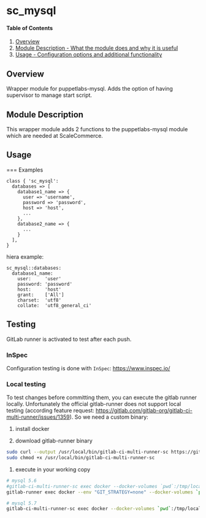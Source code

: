# sc_mysql

#### Table of Contents

1. [Overview](#overview)
2. [Module Description - What the module does and why it is useful](#module-description)
3. [Usage - Configuration options and additional functionality](#usage)

## Overview

Wrapper module for puppetlabs-mysql. Adds the option of having supervisor to manage start script.

## Module Description

This wrapper module adds 2 functions to the puppetlabs-mysql module which are needed at ScaleCommerce.

## Usage

=== Examples
```
class { 'sc_mysql':
  databases => [ 
    database1_name => {
      user => 'username',
      password => 'password',
      host => 'host',
      ...
    }, 
    database2_name => {
      ...
    }
  ],
}
```
hiera example:
```
sc_mysql::databases:
  database1_name:
    user:     'user'
    password: 'password'
    host:     'host'
    grant:    ['All']
    charset:  'utf8'
    collate:  'utf8_general_ci'
```

## Testing

GitLab runner is activated to test after each push.

### InSpec

Configuration testing is done with `InSpec`: https://www.inspec.io/

### Local testing

To test changes before committing them, you can execute the gitlab runner locally.
Unfortunately the official gitlab-runner does not support local testing (according feature request: https://gitlab.com/gitlab-org/gitlab-ci-multi-runner/issues/1359). So we need a custom binary:

1. install docker

1. download gitlab-runner binary

```bash
sudo curl --output /usr/local/bin/gitlab-ci-multi-runner-sc https://gitlab.scale.sc/a.kirchner/gitlab-ci-multi-runner-sc/raw/master/bin/gitlab-ci-multi-runner-sc
sudo chmod +x /usr/local/bin/gitlab-ci-multi-runner-sc
```

1. execute in your working copy

```bash
# mysql 5.6
#gitlab-ci-multi-runner-sc exec docker --docker-volumes `pwd`:/tmp/local-working-directory 16.04:sc_mysql:mysql-5.6:puppet5
gitlab-runner exec docker --env "GIT_STRATEGY=none" --docker-volumes `pwd`:/builds/project-0 16.04:sc_mysql:mysql-5.6:puppet5

# mysql 5.7
gitlab-ci-multi-runner-sc exec docker --docker-volumes `pwd`:/tmp/local-working-directory 16.04:sc_mysql:mysql-5.7:puppet5
```